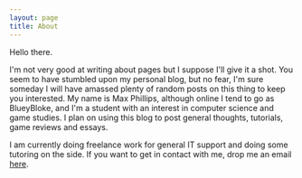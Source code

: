 ```yaml
---
layout: page
title: About
---
```


Hello there.

I'm not very good at writing about pages but I suppose I'll
give it a shot. You seem to have stumbled upon my personal blog, but no fear, I'm sure someday I will have amassed plenty of random posts on this thing to keep you interested. My name is Max Phillips, although online I tend to go as BlueyBloke, and I'm a student with an interest in computer science and game studies. I plan on using this blog to post general thoughts, tutorials, game reviews and essays.

I am currently doing freelance work for general IT support and doing some tutoring on the side. If you want to get in contact with me, drop me an email [here](mailto:blueyblokegaming@gmail.com).
